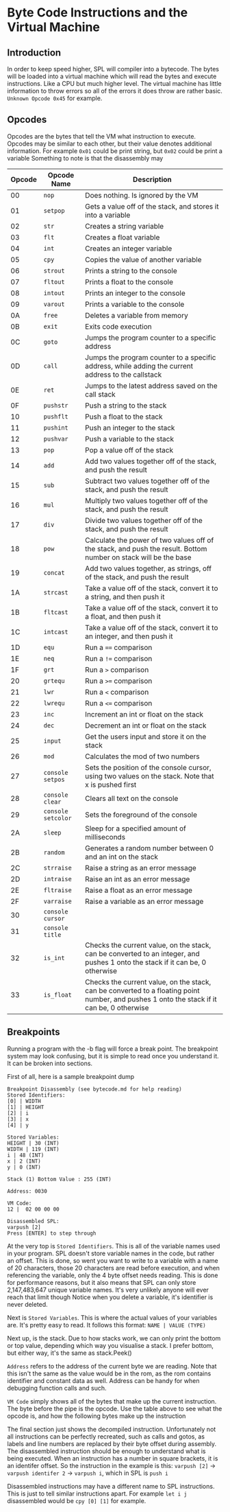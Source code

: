 # Byte Code Instructions and the Virtual Machine
## Introduction
In order to keep speed higher, SPL will compiler into a bytecode. The bytes will be loaded into a virtual machine which will read the bytes and execute instructions. Like a CPU but much higher level.
The virtual machine has little information to throw errors so all of the errors it does throw are rather basic. `Unknown Opcode 0x45` for example.
## Opcodes
Opcodes are the bytes that tell the VM what instruction to execute. Opcodes may be similar to each other, but their value denotes additional information. For example `0x01` could be print string, but `0x02` could be print a variable
Something to note is that the disassembly may 

| Opcode | Opcode Name | Description |
| - | - | - |
| 00 | `nop` | Does nothing. Is ignored by the VM |
| 01 | `setpop` | Gets a value off of the stack, and stores it into a variable
| 02 | `str`| Creates a string variable |
| 03 | `flt`| Creates a float variable |
| 04 | `int` | Creates an integer variable |
| 05 | `cpy` | Copies the value of another variable |
| 06 | `strout` | Prints a string to the console |
| 07 | `fltout` | Prints a float to the console |
| 08 | `intout` | Prints an integer to the console |
| 09 | `varout` | Prints a variable to the console |
| 0A | `free` | Deletes a variable from memory |
| 0B | `exit` | Exits code execution |
| 0C | `goto` | Jumps the program counter to a specific address |
| 0D | `call` | Jumps the program counter to a specific address, while adding the current address to the callstack |    
| 0E | `ret` | Jumps to the latest address saved on the call stack |
| 0F | `pushstr` | Push a string to the stack |
| 10 | `pushflt` | Push a float to the stack |
| 11 | `pushint` | Push an integer to the stack |
| 12 | `pushvar` | Push a variable to the stack |
| 13 | `pop` | Pop a value off of the stack |
| 14 | `add` | Add two values together off of the stack, and push the result |
| 15 | `sub` | Subtract two values together off of the stack, and push the result |
| 16 | `mul` | Multiply two values together off of the stack, and push the result |
| 17 | `div` | Divide two values together off of the stack, and push the result |
| 18 | `pow` | Calculate the power of two values off of the stack, and push the result. Bottom number on stack will be the base |
| 19 | `concat` | Add two values together, as strings, off of the stack, and push the result |
| 1A | `strcast` | Take a value off of the stack, convert it to a string, and then push it |
| 1B | `fltcast` | Take a value off of the stack, convert it to a float, and then push it |
| 1C | `intcast` | Take a value off of the stack, convert it to an integer, and then push it |
| 1D | `equ` | Run a `==` comparison |
| 1E |`neq` | Run a `!=` comparison |
| 1F |`grt` | Run a `>` comparison |
| 20 |`grtequ` | Run a `>=` comparison |
| 21 |`lwr` | Run a `<` comparison |
| 22 |`lwrequ` | Run a `<=` comparison |
| 23 | `inc` | Increment an int or float on the stack |
| 24 | `dec` | Decrement an int or float on the stack |
| 25 | `input` | Get the users input and store it on the stack |
| 26 | `mod` | Calculates the mod of two numbers |
| 27 | `console setpos` | Sets the position of the console cursor, using two values on the stack. Note that x is pushed first |
| 28 | `console clear` | Clears all text on the console |
| 29 | `console setcolor` | Sets the foreground of the console |
| 2A | `sleep` | Sleep for a specified amount of milliseconds |
| 2B | `random` | Generates a random number between 0 and an int on the stack |
| 2C | `strraise` | Raise a string as an error message |
| 2D | `intraise` | Raise an int as an error message |
| 2E | `fltraise` | Raise a float as an error message |
| 2F | `varraise` | Raise a variable as an error message |
| 30 | `console cursor` |
| 31 | `console title` |
| 32 | `is_int` | Checks the current value, on the stack, can be converted to an integer, and pushes 1 onto the stack if it can be, 0 otherwise
| 33 | `is_float` | Checks the current value, on the stack, can be converted to a floating point number, and pushes 1 onto the stack if it can be, 0 otherwise

## Breakpoints
Running a program with the -b flag will force a break point. The breakpoint system may look confusing, but it is simple to read once you understand it.
It can be broken into sections.

First of all, here is a sample breakpoint dump
```
Breakpoint Disassembly (see bytecode.md for help reading)
Stored Identifiers:
[0] | WIDTH
[1] | HEIGHT
[2] | i
[3] | x
[4] | y

Stored Variables:
HEIGHT | 30 (INT)
WIDTH | 119 (INT)
i | 48 (INT)
x | 2 (INT)
y | 0 (INT)

Stack (1) Bottom Value : 255 (INT)

Address: 0030

VM Code:
12 |  02 00 00 00

Disassembled SPL:
varpush [2]
Press [ENTER] to step through
```

At the very top is `Stored Identifiers`. This is all of the variable names used in your program. SPL doesn't store variable names in the code, but rather an offset.
This is done, so went you want to write to a variable with a name of 20 characters, those 20 characters are read before execution, and when referencing the variable,
only the 4 byte offset needs reading. This is done for performance reasons, but it also means that SPL can only store 2,147,483,647 unique variable names. It's very unlikely anyone will ever reach that limit though
Notice when you delete a variable, it's identifier is never deleted.

Next is `Stored Variables`. This is where the actual values of your variables are. It's pretty easy to read. It follows this format: `NAME | VALUE (TYPE)`

Next up, is the stack. Due to how stacks work, we can only print the bottom or top value, depending which way you visualise a stack. I prefer bottom, but either way, it's the same as stack.Peek()

`Address` refers to the address of the current byte we are reading. Note that this isn't the same as the value would be in the rom, as the rom contains identifier and constant data as well.
Address can be handy for when debugging function calls and such.

`VM Code` simply shows all of the bytes that make up the current instruction. The byte before the pipe is the opcode. Use the table above to see what the opcode is, and how the following bytes make up the instruction

The final section just shows the decompiled instruction. Unfortunately not all instructions can be perfectly recreated, such as calls and gotos, as labels and line numbers are replaced by their byte offset during assembly.
The disassembled instruction should be enough to understand what is being executed.
When an instruction has a number in square brackets, it is an identifer offset. So the instruction in the example is this:
`varpush [2]` -> `varpush identifer 2` -> `varpush i`, which in SPL is `push i`

Disassembled instructions may have a different name to SPL instructions. This is just to tell similar instructions apart.
For example `let i j` disassembled would be `cpy [0] [1]` for example.